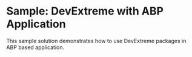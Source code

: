 # Sample: DevExtreme with ABP Application

This sample solution demonstrates how to use DevExtreme packages in ABP based application.
